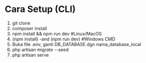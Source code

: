 # Cara Setup (CLI)
1. git clone
2. composer install
3. npm install && npm run dev #Linux/MacOS
4. (npm install) -and (npm run dev) #Windows CMD
5. Buka file .env, ganti DB_DATABASE dgn nama_database_local
6. php artisan migrate --seed
7. php artisan serve

